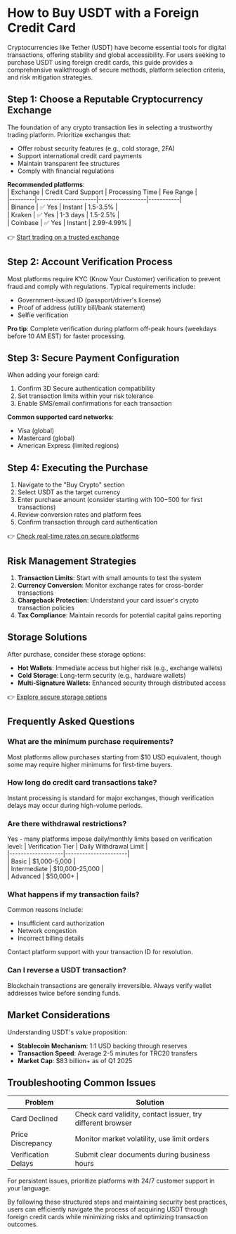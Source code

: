 # How to Buy USDT with a Foreign Credit Card

Cryptocurrencies like Tether (USDT) have become essential tools for digital transactions, offering stability and global accessibility. For users seeking to purchase USDT using foreign credit cards, this guide provides a comprehensive walkthrough of secure methods, platform selection criteria, and risk mitigation strategies.

## Step 1: Choose a Reputable Cryptocurrency Exchange

The foundation of any crypto transaction lies in selecting a trustworthy trading platform. Prioritize exchanges that:  
- Offer robust security features (e.g., cold storage, 2FA)  
- Support international credit card payments  
- Maintain transparent fee structures  
- Comply with financial regulations  

**Recommended platforms**:  
| Exchange | Credit Card Support | Processing Time | Fee Range |  
|---------|---------------------|-----------------|-----------|  
| Binance | ✅ Yes | Instant | 1.5-3.5% |  
| Kraken | ✅ Yes | 1-3 days | 1.5-2.5% |  
| Coinbase | ✅ Yes | Instant | 2.99-4.99% |  

👉 [Start trading on a trusted exchange](https://bit.ly/okx-bonus)

## Step 2: Account Verification Process

Most platforms require KYC (Know Your Customer) verification to prevent fraud and comply with regulations. Typical requirements include:  
- Government-issued ID (passport/driver's license)  
- Proof of address (utility bill/bank statement)  
- Selfie verification  

**Pro tip**: Complete verification during platform off-peak hours (weekdays before 10 AM EST) for faster processing.

## Step 3: Secure Payment Configuration

When adding your foreign card:  
1. Confirm 3D Secure authentication compatibility  
2. Set transaction limits within your risk tolerance  
3. Enable SMS/email confirmations for each transaction  

**Common supported card networks**:  
- Visa (global)  
- Mastercard (global)  
- American Express (limited regions)  

## Step 4: Executing the Purchase

1. Navigate to the "Buy Crypto" section  
2. Select USDT as the target currency  
3. Enter purchase amount (consider starting with $100-$500 for first transactions)  
4. Review conversion rates and platform fees  
5. Confirm transaction through card authentication  

👉 [Check real-time rates on secure platforms](https://bit.ly/okx-bonus)

## Risk Management Strategies

1. **Transaction Limits**: Start with small amounts to test the system  
2. **Currency Conversion**: Monitor exchange rates for cross-border transactions  
3. **Chargeback Protection**: Understand your card issuer's crypto transaction policies  
4. **Tax Compliance**: Maintain records for potential capital gains reporting  

## Storage Solutions

After purchase, consider these storage options:  
- **Hot Wallets**: Immediate access but higher risk (e.g., exchange wallets)  
- **Cold Storage**: Long-term security (e.g., hardware wallets)  
- **Multi-Signature Wallets**: Enhanced security through distributed access  

👉 [Explore secure storage options](https://bit.ly/okx-bonus)

## Frequently Asked Questions

### What are the minimum purchase requirements?
Most platforms allow purchases starting from $10 USD equivalent, though some may require higher minimums for first-time buyers.

### How long do credit card transactions take?
Instant processing is standard for major exchanges, though verification delays may occur during high-volume periods.

### Are there withdrawal restrictions?
Yes - many platforms impose daily/monthly limits based on verification level:
| Verification Tier | Daily Withdrawal Limit |  
|-------------------|----------------------|  
| Basic | $1,000-5,000 |  
| Intermediate | $10,000-25,000 |  
| Advanced | $50,000+ |  

### What happens if my transaction fails?
Common reasons include:  
- Insufficient card authorization  
- Network congestion  
- Incorrect billing details  

Contact platform support with your transaction ID for resolution.

### Can I reverse a USDT transaction?
Blockchain transactions are generally irreversible. Always verify wallet addresses twice before sending funds.

## Market Considerations

Understanding USDT's value proposition:  
- **Stablecoin Mechanism**: 1:1 USD backing through reserves  
- **Transaction Speed**: Average 2-5 minutes for TRC20 transfers  
- **Market Cap**: $83 billion+ as of Q1 2025  

## Troubleshooting Common Issues

| Problem | Solution |  
|--------|----------|  
| Card Declined | Check card validity, contact issuer, try different browser |  
| Price Discrepancy | Monitor market volatility, use limit orders |  
| Verification Delays | Submit clear documents during business hours |  

For persistent issues, prioritize platforms with 24/7 customer support in your language.

By following these structured steps and maintaining security best practices, users can efficiently navigate the process of acquiring USDT through foreign credit cards while minimizing risks and optimizing transaction outcomes.